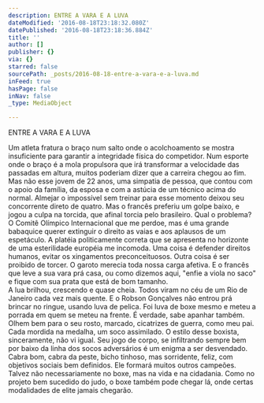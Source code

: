 ```yaml
---
description: ENTRE A VARA E A LUVA
dateModified: '2016-08-18T23:18:32.080Z'
datePublished: '2016-08-18T23:18:36.884Z'
title: ''
author: []
publisher: {}
via: {}
starred: false
sourcePath: _posts/2016-08-18-entre-a-vara-e-a-luva.md
inFeed: true
hasPage: false
inNav: false
_type: MediaObject

---
```

ENTRE A VARA E A LUVA

Um atleta fratura o braço num salto onde o acolchoamento se mostra insuficiente para garantir a integridade física do competidor. Num esporte onde o braço é a mola propulsora que irá transformar a velocidade das passadas em altura, muitos poderiam dizer que a carreira chegou ao fim. Mas não esse jovem de 22 anos, uma simpatia de pessoa, que contou com o apoio da família, da esposa e com a astúcia de um técnico acima do normal. Almejar o impossível sem treinar para esse momento deixou seu concorrente direto de quatro. Mas o francês preferiu um golpe baixo, e jogou a culpa na torcida, que afinal torcia pelo brasileiro. Qual o problema? O Comitê Olímpico Internacional que me perdoe, mas é uma grande babaquice querer extinguir o direito as vaias e aos aplausos de um espetáculo. A platéia politicamente correta que se apresenta no horizonte de uma esterilidade européia me incomoda. Uma coisa é defender direitos humanos, evitar os xingamentos preconceituosos. Outra coisa é ser proibido de torcer. O garoto merecia toda nossa carga afetiva. E o francês que leve a sua vara prá casa, ou como dizemos aqui, "enfie a viola no saco" e fique com sua prata que está de bom tamanho.  
A lua brilhou, crescendo e quase cheia. Todos viram no céu de um Rio de Janeiro cada vez mais quente. E o Robson Gonçalves não entrou prá brincar no ringue, usando luva de pelica. Foi luva de boxe mesmo e meteu a porrada em quem se meteu na frente. É verdade, sabe apanhar também. Olhem bem para o seu rosto, marcado, cicatrizes de guerra, como meu pai. Cada mordida na medalha, um soco assimilado. O estilo desse boxista, sinceramente, não vi igual. Seu jogo de corpo, se infiltrando sempre bem por baixo da linha dos socos adversários é um enigma a ser desvendado. Cabra bom, cabra da peste, bicho tinhoso, mas sorridente, feliz, com objetivos sociais bem definidos. Ele formará muitos outros campeões. Talvez não necessariamente no boxe, mas na vida e na cidadania. Como no projeto bem sucedido do judo, o boxe também pode chegar lá, onde certas modalidades de elite jamais chegarão.